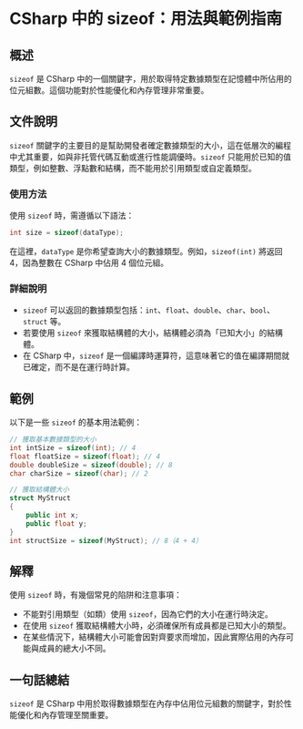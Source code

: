 <!--
Meta Description: # CSharp 中的 sizeof：用法與範例指南 ## 概述 `sizeof` 是 CSharp 中的一個關鍵字，用於取得特定數據類型在記憶體中所佔用的位元組數。這個功能對於性能優化和內存管理非常重要。 ## 文件說明 `sizeof` 關鍵字的主要目的是幫助開發者確定數據類型的大小，這在低層次...
Meta Keywords: sizeof, csharp, int, float, double
-->

# CSharp 中的 sizeof：用法與範例指南

## 概述
`sizeof` 是 CSharp 中的一個關鍵字，用於取得特定數據類型在記憶體中所佔用的位元組數。這個功能對於性能優化和內存管理非常重要。

## 文件說明
`sizeof` 關鍵字的主要目的是幫助開發者確定數據類型的大小，這在低層次的編程中尤其重要，如與非托管代碼互動或進行性能調優時。`sizeof` 只能用於已知的值類型，例如整數、浮點數和結構，而不能用於引用類型或自定義類型。

### 使用方法
使用 `sizeof` 時，需遵循以下語法：
```csharp
int size = sizeof(dataType);
```
在這裡，`dataType` 是你希望查詢大小的數據類型。例如，`sizeof(int)` 將返回 4，因為整數在 CSharp 中佔用 4 個位元組。

### 詳細說明
- `sizeof` 可以返回的數據類型包括：`int`、`float`、`double`、`char`、`bool`、`struct` 等。
- 若要使用 `sizeof` 來獲取結構體的大小，結構體必須為「已知大小」的結構體。
- 在 CSharp 中，`sizeof` 是一個編譯時運算符，這意味著它的值在編譯期間就已確定，而不是在運行時計算。

## 範例
以下是一些 `sizeof` 的基本用法範例：

```csharp
// 獲取基本數據類型的大小
int intSize = sizeof(int); // 4
float floatSize = sizeof(float); // 4
double doubleSize = sizeof(double); // 8
char charSize = sizeof(char); // 2

// 獲取結構體大小
struct MyStruct
{
    public int x;
    public float y;
}
int structSize = sizeof(MyStruct); // 8（4 + 4）
```

## 解釋
使用 `sizeof` 時，有幾個常見的陷阱和注意事項：
- 不能對引用類型（如類）使用 `sizeof`，因為它們的大小在運行時決定。
- 在使用 `sizeof` 獲取結構體大小時，必須確保所有成員都是已知大小的類型。
- 在某些情況下，結構體大小可能會因對齊要求而增加，因此實際佔用的內存可能與成員的總大小不同。

## 一句話總結
`sizeof` 是 CSharp 中用於取得數據類型在內存中佔用位元組數的關鍵字，對於性能優化和內存管理至關重要。